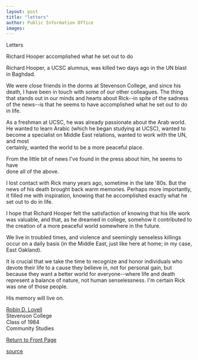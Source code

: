 ```yaml
---
layout: post
title: "letters"
author: Public Information Office
images:
---
```


Letters

Richard Hooper accomplished what he set out to do

Richard Hooper, a UCSC alumnus, was killed two days ago in the UN blast in Baghdad.

We were close friends in the dorms at Stevenson College, and since his death, I have been in touch with some of our other colleagues. The thing that stands out in our minds and hearts about Rick--in spite of the sadness of the news--is that he seems to have accomplished what he set out to do in life.

As a freshman at UCSC, he was already passionate about the Arab world. He wanted to learn Arabic (which he began studying at UCSC), wanted to become a specialist on Middle East relations, wanted to work with the UN, and most  
certainly, wanted the world to be a more peaceful place.

From the little bit of news I've found in the press about him, he seems to have  
done all of the above.

I lost contact with Rick many years ago, sometime in the late '80s. But the news of his death brought back warm memories. Perhaps more importantly, it filled me with inspiration, knowing that he accomplished exactly what he set out to do in life.

I hope that Richard Hooper felt the satisfaction of knowing that his life work was valuable, and that, as he dreamed in college, somehow it contributed to the creation of a more peaceful world somewhere in the future.

We live in troubled times, and violence and seemingly senseless killings occur on a daily basis (in the Middle East, just like here at home; in my case, East Oakland).

It is crucial that we take the time to recognize and honor individuals who devote their life to a cause they believe in, not for personal gain, but because they want a better world for everyone--where life and death represent a balance of nature, not human senselessness. I'm certain Rick was one of those people.

His memory will live on.

[Robin D. Lovell][1]  
Stevenson College  
Class of 1984  
Community Studies

  

[Return to Front Page][2]

[1]: mailto:rdlovell@ousd.k12.ca.us
[2]: http://currents.ucsc.edu/

[source](http://www1.ucsc.edu/currents/03-04/09-01/letters.html "Permalink to letters")
